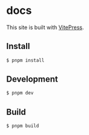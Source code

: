 # docs

This site is built with [VitePress](https://vitepress.dev).

## Install

```bash
$ pnpm install
```

## Development

```bash
$ pnpm dev
```

## Build

```bash
$ pnpm build
```
